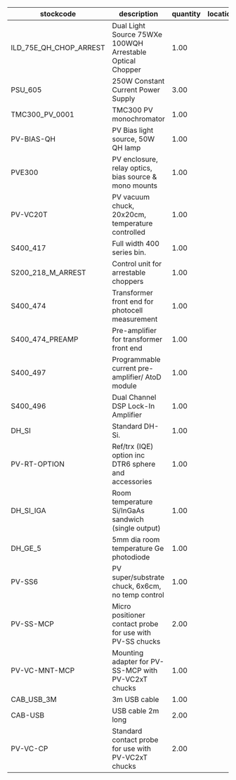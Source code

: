 |stockcode|description|quantity|location|
|---------|-----------|--------|--------|
|ILD_75E_QH_CHOP_ARREST|Dual Light Source 75WXe 100WQH Arrestable Optical Chopper|1.00||
|PSU_605|250W Constant Current Power Supply|3.00||
|TMC300_PV_0001|TMC300 PV monochromator|1.00||
|PV-BIAS-QH|PV Bias light source, 50W QH lamp|1.00||
|PVE300|PV enclosure, relay optics, bias source & mono mounts|1.00||
|PV-VC20T|PV vacuum chuck, 20x20cm, temperature controlled|1.00||
|S400_417|Full width 400 series bin.|1.00||
|S200_218_M_ARREST|Control unit for arrestable choppers|1.00||
|S400_474|Transformer front end for photocell measurement|1.00||
|S400_474_PREAMP|Pre-amplifier for transformer front end|1.00||
|S400_497|Programmable current pre-amplifier/ AtoD module|1.00||
|S400_496|Dual Channel DSP Lock-In Amplifier|1.00||
|DH_SI|Standard DH-Si.|1.00||
|PV-RT-OPTION|Ref/trx (IQE) option inc DTR6 sphere and accessories|1.00||
|DH_SI_IGA|Room temperature Si/InGaAs sandwich (single output)|1.00||
|DH_GE_5|5mm dia room temperature Ge photodiode|1.00||
|PV-SS6|PV super/substrate chuck, 6x6cm, no temp  control|1.00||
|PV-SS-MCP|Micro positioner contact probe for use with PV-SS chucks|2.00||
|PV-VC-MNT-MCP|Mounting adapter for PV-SS-MCP with PV-VC2xT chucks|1.00||
|CAB_USB_3M|3m USB cable|1.00||
|CAB-USB|USB cable 2m long|2.00||
|PV-VC-CP|Standard contact probe for use with PV-VC2xT chucks|2.00||
